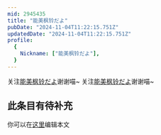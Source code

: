 ```yaml
---
mid: 2945435
title: "能美枫铃だよ"
pubDate: "2024-11-04T11:22:15.751Z"
updatedDate: "2024-11-04T11:22:15.751Z"
profile:
  {
    Nickname: ["能美枫铃だよ"],
  }
---
```


关注[能美枫铃だよ](https://space.bilibili.com/2945435)谢谢喵~ 关注[能美枫铃だよ](https://space.bilibili.com/2945435)谢谢喵~

## 此条目有待补充
你可以在[这里](https://github.com/Yuhanawa/VTuber.ICU/edit/master/src/content/v/能美枫铃だよ/index.md)编辑本文
